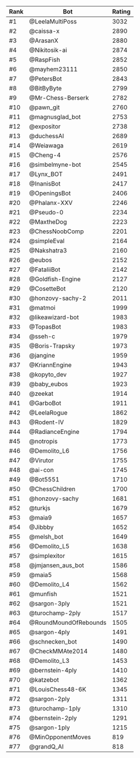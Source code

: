 Rank|Bot|Rating
---|---|---
#1|@LeelaMultiPoss|3032
#2|@caissa-x|2890
#3|@ArasanX|2880
#4|@Nikitosik-ai|2874
#5|@RaspFish|2852
#6|@mayhem23111|2850
#7|@PetersBot|2843
#8|@BitByByte|2799
#9|@Mr-Chess-Berserk|2782
#10|@pawn_git|2760
#11|@magnusglad_bot|2753
#12|@expositor|2738
#13|@duchessAI|2689
#14|@Weiawaga|2619
#15|@Cheng-4|2576
#16|@simbelmyne-bot|2545
#17|@Lynx_BOT|2491
#18|@InanisBot|2417
#19|@OpeningsBot|2406
#20|@Phalanx-XXV|2246
#21|@Pseudo-0|2234
#22|@MaxtheDog|2223
#23|@ChessNoobComp|2201
#24|@simpleEval|2164
#25|@Nakshatra3|2160
#26|@eubos|2152
#27|@FataliiBot|2142
#28|@Goldfish-Engine|2127
#29|@CosetteBot|2120
#30|@honzovy-sachy-2|2011
#31|@matmoi|1999
#32|@likeawizard-bot|1983
#33|@TopasBot|1983
#34|@sseh-c|1979
#35|@Boris-Trapsky|1973
#36|@jangine|1959
#37|@KriannEngine|1943
#38|@kopyto_dev|1927
#39|@baby_eubos|1923
#40|@zeekat|1914
#41|@GarboBot|1911
#42|@LeelaRogue|1862
#43|@Rodent-IV|1829
#44|@RadianceEngine|1794
#45|@notropis|1773
#46|@Demolito_L6|1756
#47|@Virutor|1755
#48|@ai-con|1745
#49|@Bot5551|1710
#50|@ChessChildren|1700
#51|@honzovy-sachy|1681
#52|@turkjs|1679
#53|@maia9|1657
#54|@Jibbby|1652
#55|@melsh_bot|1649
#56|@Demolito_L5|1638
#57|@simplexitor|1615
#58|@jmjansen_aus_bot|1586
#59|@maia5|1568
#60|@Demolito_L4|1562
#61|@munfish|1521
#62|@sargon-3ply|1521
#63|@turochamp-2ply|1517
#64|@RoundMoundOfRebounds|1505
#65|@sargon-4ply|1491
#66|@schnecken_bot|1490
#67|@CheckMMAte2014|1480
#68|@Demolito_L3|1453
#69|@bernstein-4ply|1410
#70|@katzebot|1362
#71|@LouisChess48-6K|1345
#72|@sargon-2ply|1311
#73|@turochamp-1ply|1310
#74|@bernstein-2ply|1291
#75|@sargon-1ply|1215
#76|@MinOpponentMoves|819
#77|@grandQ_AI|818
